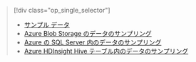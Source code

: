 > [!div class="op_single_selector"]
> * [サンプル データ](../articles/machine-learning/team-data-science-process/sample-data.md)
> * [Azure Blob Storage のデータのサンプリング](../articles/machine-learning/team-data-science-process/sample-data-blob.md)
> * [Azure の SQL Server 内のデータのサンプリング](../articles/machine-learning/team-data-science-process/sample-data-sql-server.md)
> * [Azure HDInsight Hive テーブル内のデータのサンプリング](../articles/machine-learning/team-data-science-process/sample-data-hive.md)
> 
> 

